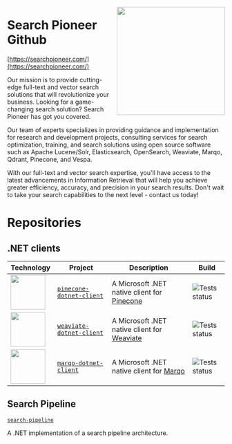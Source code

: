 [<img align="right" width="250" height="auto" src="https://searchpioneer.com/assets/svg/logos/logo.svg">](https://searchpioneer.com/)

# Search Pioneer Github

[https://searchpioneer.com/](https://searchpioneer.com/)

Our mission is to provide cutting-edge full-text and vector search solutions that will revolutionize your business. Looking for a game-changing search solution? Search Pioneer has got you covered.

Our team of experts specializes in providing guidance and implementation for research and development projects, consulting services for search optimization, training, and search solutions using open source software such as Apache Lucene/Solr, Elasticsearch, OpenSearch, Weaviate, Marqo, Qdrant, Pinecone, and Vespa.

With our full-text and vector search expertise, you'll have access to the latest advancements in Information Retrieval that will help you achieve greater efficiency, accuracy, and precision in your search results. Don't wait to take your search capabilities to the next level - contact us today!

# Repositories

## .NET clients

| Technology   	                                                                                                          | Project      												          | Description   													 | Build            																					|
| ----------------------------------------------------------------------------------------------------------------------- | ----------------------------------------------------------------------- | ----------------------------------------------------------------- | ---------------------------------------------------------------------------------------------------- |
| [<img width="80" height="auto" src="https://searchpioneer.com/assets/svg/clients/pinecone.svg">](https://pinecone.io/)            | [`pinecone-dotnet-client`](https://github.com/searchpioneer/pinecone-dotnet-client)         | A Microsoft .NET native client for [Pinecone](https://pinecone.io/) | ![Tests status](https://github.com/searchpioneer/pinecone-dotnet-client/actions/workflows/dotnet.yml/badge.svg) |
| [<img width="80" height="auto" src="https://searchpioneer.com/assets/svg/clients/weaviate.svg">](https://weaviate.io/)            | [`weaviate-dotnet-client`](https://github.com/searchpioneer/weaviate-dotnet-client)         | A Microsoft .NET native client for [Weaviate](https://weaviate.io/) | ![Tests status](https://github.com/searchpioneer/weaviate-dotnet-client/actions/workflows/tests.yml/badge.svg) |
| [<img width="80" height="auto" src="https://searchpioneer.com/assets/svg/clients/marqo.svg">](https://www.marqo.ai/)               | [`marqo-dotnet-client`](https://github.com/searchpioneer/marqo-dotnet-client)         | A Microsoft .NET native client for [Marqo](https://www.marqo.ai/) | ![Tests status](https://github.com/searchpioneer/marqo-dotnet-client/actions/workflows/tests.yml/badge.svg) |

## Search Pipeline

[`search-pipeline`](https://github.com/searchpioneer/search-pipeline)

A .NET implementation of a search pipeline architecture. 
